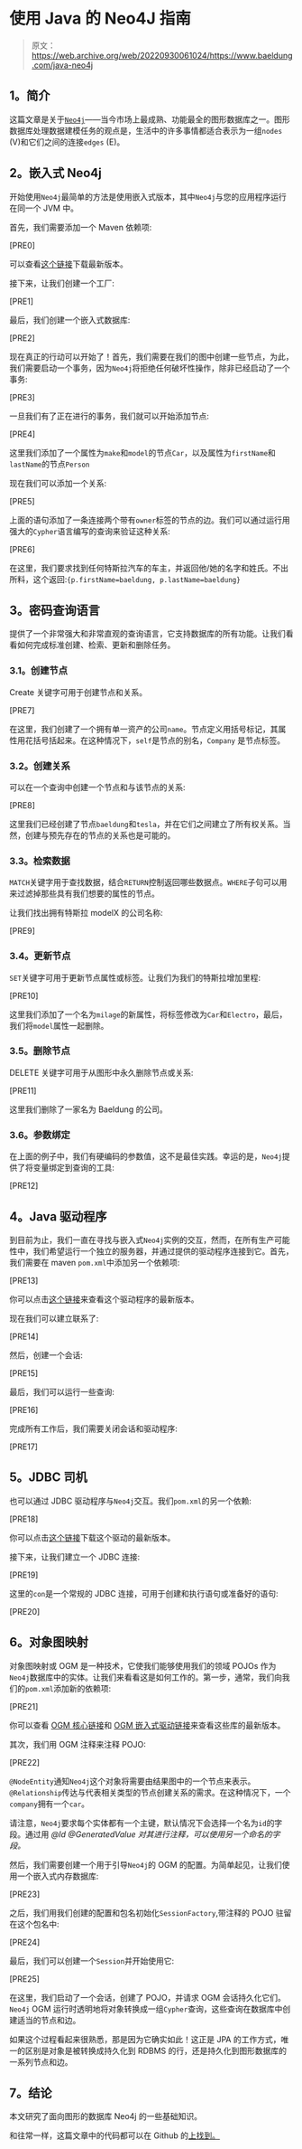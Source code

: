 # 使用 Java 的 Neo4J 指南

> 原文：<https://web.archive.org/web/20220930061024/https://www.baeldung.com/java-neo4j>

## **1。简介**

这篇文章是关于[`Neo4j`](https://web.archive.org/web/20220926184025/https://neo4j.com/)——当今市场上最成熟、功能最全的图形数据库之一。图形数据库处理数据建模任务的观点是，生活中的许多事情都适合表示为一组`nodes` (V)和它们之间的连接`edges` (E)。

## **2。嵌入式 Neo4j**

开始使用`Neo4j`最简单的方法是使用嵌入式版本，其中`Neo4j`与您的应用程序运行在同一个 JVM 中。

首先，我们需要添加一个 Maven 依赖项:

[PRE0]

可以查看[这个链接](https://web.archive.org/web/20220926184025/https://search.maven.org/search?q=g:org.neo4j%20AND%20a:neo4j&core=gav)下载最新版本。

接下来，让我们创建一个工厂:

[PRE1]

最后，我们创建一个嵌入式数据库:

[PRE2]

现在真正的行动可以开始了！首先，我们需要在我们的图中创建一些节点，为此，我们需要启动一个事务，因为`Neo4j`将拒绝任何破坏性操作，除非已经启动了一个事务:

[PRE3]

一旦我们有了正在进行的事务，我们就可以开始添加节点:

[PRE4]

这里我们添加了一个属性为`make`和`model`的节点`Car`，以及属性为`firstName`和`lastName`的节点`Person`

现在我们可以添加一个关系:

[PRE5]

上面的语句添加了一条连接两个带有`owner`标签的节点的边。我们可以通过运行用强大的`Cypher`语言编写的查询来验证这种关系:

[PRE6]

在这里，我们要求找到任何特斯拉汽车的车主，并返回他/她的名字和姓氏。不出所料，这个返回:`{p.firstName=baeldung, p.lastName=baeldung}`

## **3。密码查询语言**

提供了一个非常强大和非常直观的查询语言，它支持数据库的所有功能。让我们看看如何完成标准创建、检索、更新和删除任务。

### **3.1。创建节点**

Create 关键字可用于创建节点和关系。

[PRE7]

在这里，我们创建了一个拥有单一资产的公司`name`。节点定义用括号标记，其属性用花括号括起来。在这种情况下，`self`是节点的别名，`Company` 是节点标签。

### **3.2。创建关系**

可以在一个查询中创建一个节点和与该节点的关系:

[PRE8]

这里我们已经创建了节点`baeldung`和`tesla`，并在它们之间建立了所有权关系。当然，创建与预先存在的节点的关系也是可能的。

### **3.3。检索数据**

`MATCH`关键字用于查找数据，结合`RETURN`控制返回哪些数据点。`WHERE`子句可以用来过滤掉那些具有我们想要的属性的节点。

让我们找出拥有特斯拉 modelX 的公司名称:

[PRE9]

### **3.4。更新节点**

`SET`关键字可用于更新节点属性或标签。让我们为我们的特斯拉增加里程:

[PRE10]

这里我们添加了一个名为`milage`的新属性，将标签修改为`Car`和`Electro`，最后，我们将`model`属性一起删除。

### **3.5。删除节点**

DELETE 关键字可用于从图形中永久删除节点或关系:

[PRE11]

这里我们删除了一家名为 Baeldung 的公司。

### 3.6。参数绑定

在上面的例子中，我们有硬编码的参数值，这不是最佳实践。幸运的是，`Neo4j`提供了将变量绑定到查询的工具:

[PRE12]

## **4。Java 驱动程序**

到目前为止，我们一直在寻找与嵌入式`Neo4j`实例的交互，然而，在所有生产可能性中，我们希望运行一个独立的服务器，并通过提供的驱动程序连接到它。首先，我们需要在 maven `pom.xml`中添加另一个依赖项:

[PRE13]

你可以点击[这个链接](https://web.archive.org/web/20220926184025/https://search.maven.org/search?q=a:neo4j-java-driver)来查看这个驱动程序的最新版本。

现在我们可以建立联系了:

[PRE14]

然后，创建一个会话:

[PRE15]

最后，我们可以运行一些查询:

[PRE16]

完成所有工作后，我们需要关闭会话和驱动程序:

[PRE17]

## **5。JDBC 司机**

也可以通过 JDBC 驱动程序与`Neo4j`交互。我们`pom.xml`的另一个依赖:

[PRE18]

你可以点击[这个链接](https://web.archive.org/web/20220926184025/https://search.maven.org/search?q=a:neo4j-jdbc-driver)下载这个驱动的最新版本。

接下来，让我们建立一个 JDBC 连接:

[PRE19]

这里的`con`是一个常规的 JDBC 连接，可用于创建和执行语句或准备好的语句:

[PRE20]

## **6。对象图映射**

对象图映射或 OGM 是一种技术，它使我们能够使用我们的领域 POJOs 作为`Neo4j`数据库中的实体。让我们来看看这是如何工作的。第一步，通常，我们向我们的`pom.xml`添加新的依赖项:

[PRE21]

你可以查看 [OGM 核心链接](https://web.archive.org/web/20220926184025/https://search.maven.org/classic/#artifactdetails%7Corg.neo4j%7Cneo4j-ogm%7C2.1.1%7Cpom)和 [OGM 嵌入式驱动链接](https://web.archive.org/web/20220926184025/https://search.maven.org/classic/#artifactdetails%7Corg.neo4j%7Cneo4j-ogm-embedded-driver%7C2.1.1%7Cjar)来查看这些库的最新版本。

其次，我们用 OGM 注释来注释 POJO:

[PRE22]

`@NodeEntity`通知`Neo4j`这个对象将需要由结果图中的一个节点来表示。`@Relationship`传达与代表相关类型的节点创建关系的需求。在这种情况下，一个`company`拥有一个`car`。

请注意，`Neo4j`要求每个实体都有一个主键，默认情况下会选择一个名为`id`的字段。通过用 *@Id @GeneratedValue 对其进行注释，可以使用另一个命名的字段。*

然后，我们需要创建一个用于引导`Neo4j`的 OGM 的配置。为简单起见，让我们使用一个嵌入式内存数据库:

[PRE23]

之后，我们用我们创建的配置和包名初始化`SessionFactory`,带注释的 POJO 驻留在这个包名中:

[PRE24]

最后，我们可以创建一个`Session`并开始使用它:

[PRE25]

在这里，我们启动了一个会话，创建了 POJO，并请求 OGM 会话持久化它们。`Neo4j` OGM 运行时透明地将对象转换成一组`Cypher`查询，这些查询在数据库中创建适当的节点和边。

如果这个过程看起来很熟悉，那是因为它确实如此！这正是 JPA 的工作方式，唯一的区别是对象是被转换成持久化到 RDBMS 的行，还是持久化到图形数据库的一系列节点和边。

## **7。结论**

本文研究了面向图形的数据库 Neo4j 的一些基础知识。

和往常一样，这篇文章中的代码都可以在 Github 的[上找到。](https://web.archive.org/web/20220926184025/https://github.com/eugenp/tutorials/tree/master/persistence-modules/spring-data-neo4j)